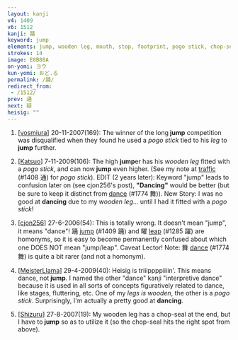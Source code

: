 ```yaml
---
layout: kanji
v4: 1409
v6: 1512
kanji: 踊
keyword: jump
elements: jump, wooden leg, mouth, stop, footprint, pogo stick, chop-seal, hanko, utilise, utilize
strokes: 14
image: E8B88A
on-yomi: ヨウ
kun-yomi: おど.る
permalink: /踊/
redirect_from:
 - /1512/
prev: 通
next: 疑
heisig: ""
---
```


1) [<a href="http://kanji.koohii.com/profile/vosmiura">vosmiura</a>] 20-11-2007(169): The winner of the long<strong> jump</strong> competition was disqualified when they found he used a <em>pogo stick</em> tied to his <em>leg</em> to<strong> jump</strong> further.

2) [<a href="http://kanji.koohii.com/profile/Katsuo">Katsuo</a>] 7-11-2009(106): The high <strong>jump</strong>er has his <em>wooden leg</em> fitted with a <em>pogo stick</em>, and can now<strong> jump</strong> even higher. (See my note at <a href="../v4/1408.html">traffic</a> (#1408 通) for <em>pogo stick</em>). EDIT (2 years later): Keyword &quot;jump&quot; leads to confusion later on (see cjon256&#039;s post), <strong>&quot;Dancing&quot;</strong> would be better (but be sure to keep it distinct from <a href="../v4/1774.html">dance</a> (#1774 舞)). New Story: I was no good at <strong>dancing</strong> due to my <em>wooden leg</em>... until I had it fitted with a <em>pogo stick</em>!

3) [<a href="http://kanji.koohii.com/profile/cjon256">cjon256</a>] 27-6-2006(54): This is totally wrong. It doesn&#039;t mean &quot;jump&quot;, it means &quot;dance&quot;! 踊 <a href="../v4/1409.html">jump</a> (#1409 踊) and 曜 <a href="../v4/1285.html">leap</a> (#1285 躍) are homonyms, so it is easy to become permanently confused about which one DOES NOT mean &quot;jump/leap&quot;. Caveat Lector! Note: 舞 <a href="../v4/1774.html">dance</a> (#1774 舞) is quite a bit rarer (and not a homonym).

4) [<a href="http://kanji.koohii.com/profile/MeisterLlama">MeisterLlama</a>] 29-4-2009(40): Heisig is triiippppiiiin&#039;. This means dance, not<strong> jump</strong>. I named the other &quot;dance&quot; kanji &quot;interpretive dance&quot; because it is used in all sorts of concepts figuratively related to dance, like stages, fluttering, etc. One of my<em> legs is wooden</em>, the other is a <em>pogo stick</em>. Surprisingly, I&#039;m actually a pretty good at <strong>dancing</strong>.

5) [<a href="http://kanji.koohii.com/profile/Shizuru">Shizuru</a>] 27-8-2007(19): My wooden leg has a chop-seal at the end, but I have to<strong> jump</strong> so as to utilize it (so the chop-seal hits the right spot from above).


